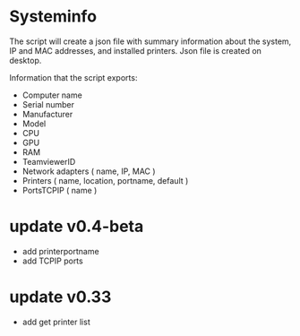# Systeminfo

The script will create a json file with summary information about the system, IP and MAC addresses, and installed printers.
Json file is created on desktop.

Information that the script exports:

- Computer name
- Serial number
- Manufacturer
- Model
- CPU
- GPU
- RAM
- TeamviewerID
- Network adapters ( name, IP, MAC )
- Printers ( name, location, portname, default )
- PortsTCPIP ( name )

# update v0.4-beta
 - add printerportname
 - add TCPIP ports

# update v0.33
 - add get printer list